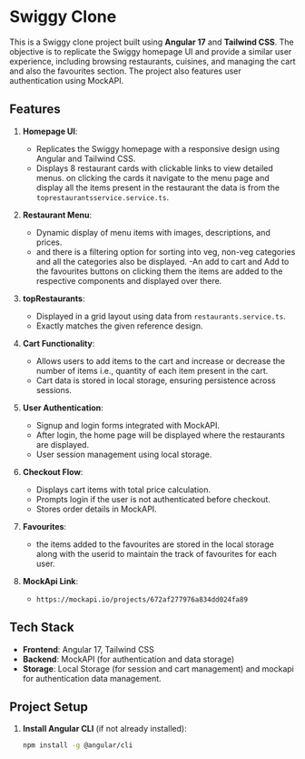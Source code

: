 # Swiggy Clone

This is a Swiggy clone project built using **Angular 17** and **Tailwind CSS**. The objective is to replicate the Swiggy homepage UI and provide a similar user experience, including browsing restaurants, cuisines, and managing the cart and also the favourites section. The project also features user authentication using MockAPI.

## Features

1. **Homepage UI**:
   - Replicates the Swiggy homepage with a responsive design using Angular and Tailwind CSS.
   - Displays 8 restaurant cards with clickable links to view detailed menus.
   on clicking the cards it navigate to the menu page and display all the items present in the restaurant the data is from the `toprestaurantsservice.service.ts`.
   
2. **Restaurant Menu**:
   - Dynamic display of menu items with images, descriptions, and prices.
   - and there is a filtering option for sorting into veg, non-veg categories and all the categories also be displayed.
   -An add to cart and Add to the favourites buttons on clicking them the items are added to the respective components and displayed over there.

3. **topRestaurants**:
   - Displayed in a grid layout using data from `restaurants.service.ts`.
   - Exactly matches the given reference design.

4. **Cart Functionality**:
   - Allows users to add items to the cart and increase or decrease the number of items i.e., quantity of each item present in the cart.
   - Cart data is stored in local storage, ensuring persistence across sessions.
   

5. **User Authentication**:
   - Signup and login forms integrated with MockAPI.
   - After login, the home page will be displayed where the restaurants are displayed.
   - User session management using local storage.

6. **Checkout Flow**:
   - Displays cart items with total price calculation.
   - Prompts login if the user is not authenticated before checkout.
   - Stores order details in MockAPI.

7. **Favourites**:
   - the items added to the favourites are stored in the local storage along with the userid to maintain the track of favourites for each user.
8. **MockApi Link**:
   - `https://mockapi.io/projects/672af277976a834dd024fa89`

## Tech Stack

- **Frontend**: Angular 17, Tailwind CSS
- **Backend**: MockAPI (for authentication and data storage)
- **Storage**: Local Storage (for session and cart management) and mockapi for authentication data management.

## Project Setup

1. **Install Angular CLI** (if not already installed):
   ```bash
   npm install -g @angular/cli
